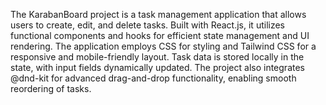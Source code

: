 The KarabanBoard project is a task management application that allows users to create, edit, and delete tasks. Built with React.js, it utilizes functional components and hooks for efficient state management and UI rendering. The application employs CSS for styling and Tailwind CSS for a responsive and mobile-friendly layout. Task data is stored locally in the state, with input fields dynamically updated. The project also integrates @dnd-kit for advanced drag-and-drop functionality, enabling smooth reordering of tasks.
